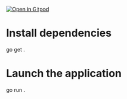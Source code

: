 [![Open in Gitpod](https://gitpod.io/button/open-in-gitpod.svg)](https://gitpod.io/projects/test-api-go)

# Install dependencies
go get .
# Launch the application
go run .